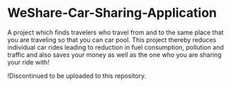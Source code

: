 # WeShare-Car-Sharing-Application
A project which finds travelers who travel from and to the same place that you are traveling so that you can car pool. This project thereby reduces individual car rides leading to reduction in fuel consumption, pollution and traffic and also saves your money as well as the one who you are sharing your ride with! 

!Discontinued to be uploaded to this repository. 
